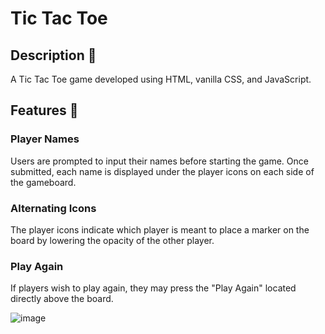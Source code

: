 # Tic Tac Toe 

## Description 📃
A Tic Tac Toe game developed using HTML, vanilla CSS, and JavaScript.

## Features 🌟
### Player Names 
Users are prompted to input their names before starting the game. Once submitted, each name is displayed under the player icons on each side of the gameboard.

### Alternating Icons
The player icons indicate which player is meant to place a marker on the board by lowering the opacity of the other player.

### Play Again
If players wish to play again, they may press the "Play Again" located directly above the board.

![image](https://github.com/user-attachments/assets/b28bd588-e0d1-41bb-ae42-0feac6083e7c)
